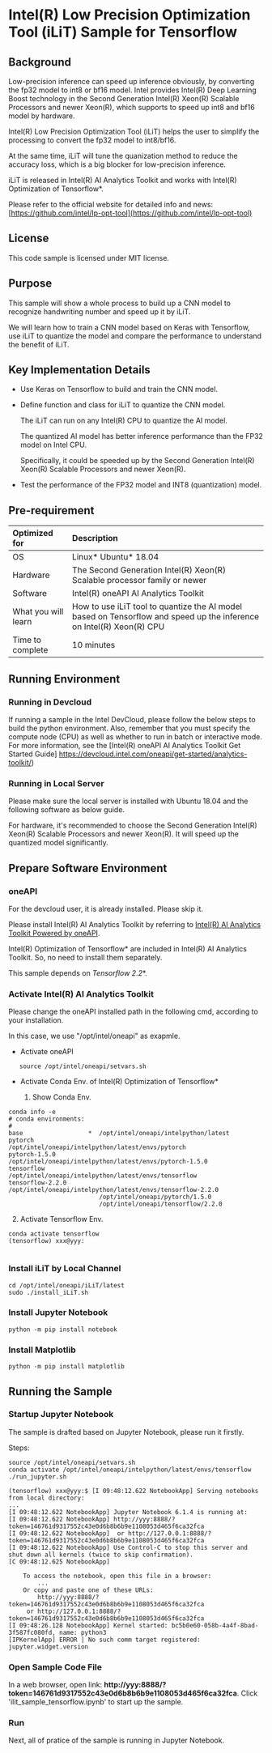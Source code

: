# Intel(R) Low Precision Optimization Tool (iLiT) Sample for Tensorflow

## Background
Low-precision inference can speed up inference obviously, by converting the fp32 model to int8 or bf16 model. Intel provides Intel(R) Deep Learning Boost technology in the Second Generation Intel(R) Xeon(R) Scalable Processors and newer Xeon(R), which supports to speed up int8 and bf16 model by hardware.

Intel(R) Low Precision Optimization Tool (iLiT) helps the user to simplify the processing to convert the fp32 model to int8/bf16.

At the same time, iLiT will tune the quanization method to reduce the accuracy loss, which is a big blocker for low-precision inference.

iLiT is released in Intel(R) AI Analytics Toolkit and works with Intel(R) Optimization of Tensorflow*.

Please refer to the official website for detailed info and news: [https://github.com/intel/lp-opt-tool](https://github.com/intel/lp-opt-tool)

## License

This code sample is licensed under MIT license.

## Purpose
This sample will show a whole process to build up a CNN model to recognize handwriting number and speed up it by iLiT.

We will learn how to train a CNN model based on Keras with Tensorflow, use iLiT to quantize the model and compare the performance to understand the benefit of iLiT.

## Key Implementation Details

- Use Keras on Tensorflow to build and train the CNN model.


- Define function and class for iLiT to quantize the CNN model.

  The iLiT can run on any Intel(R) CPU to quantize the AI model.
  
  The quantized AI model has better inference performance than the FP32 model on Intel CPU.
  
  Specifically, it could be speeded up by the Second Generation Intel(R) Xeon(R) Scalable Processors and newer Xeon(R).
  
  
- Test the performance of the FP32 model and INT8 (quantization) model.


## Pre-requirement

| Optimized for                       | Description
|:---                               |:---
| OS                                | Linux* Ubuntu* 18.04 
| Hardware                          | The Second Generation Intel(R) Xeon(R) Scalable processor family or newer
| Software                          | Intel(R) oneAPI AI Analytics Toolkit
| What you will learn               | How to use iLiT tool to quantize the AI model based on Tensorflow and speed up the inference on Intel(R) Xeon(R) CPU
| Time to complete                  | 10 minutes

## Running Environment

### Running in Devcloud

If running a sample in the Intel DevCloud, please follow the below steps to build the python environment. Also, remember that you must specify the compute node (CPU) as well as whether to run in batch or interactive mode. For more information, see the [Intel(R) oneAPI AI Analytics Toolkit Get Started Guide] https://devcloud.intel.com/oneapi/get-started/analytics-toolkit/)

### Running in Local Server

Please make sure the local server is installed with Ubuntu 18.04 and the following software as below guide.

For hardware, it's recommended to choose the Second Generation Intel(R) Xeon(R) Scalable Processors and newer Xeon(R). It will speed up the quantized model significantly. 

## Prepare Software Environment


### oneAPI

For the devcloud user, it is already installed. Please skip it.

Please install Intel(R) AI Analytics Toolkit by referring to [Intel(R) AI Analytics Toolkit Powered by oneAPI](
https://software.intel.com/content/www/us/en/develop/articles/installation-guide-for-intel-oneapi-toolkits.html). 


Intel(R) Optimization of Tensorflow* are included in Intel(R) AI Analytics Toolkit. So, no need to install them separately.

This sample depends on **Tensorflow* 2.2**.

### Activate Intel(R) AI Analytics Toolkit

Please change the oneAPI installed path in the following cmd, according to your installation.

In this case, we use "/opt/intel/oneapi" as exapmle.

- Activate oneAPI

```
   source /opt/intel/oneapi/setvars.sh
```

- Activate Conda Env. of Intel(R) Optimization of Tensorflow*

  1. Show Conda Env.
  
```
conda info -e
# conda environments:
#                        
base                  *  /opt/intel/oneapi/intelpython/latest
pytorch                  /opt/intel/oneapi/intelpython/latest/envs/pytorch
pytorch-1.5.0            /opt/intel/oneapi/intelpython/latest/envs/pytorch-1.5.0
tensorflow               /opt/intel/oneapi/intelpython/latest/envs/tensorflow
tensorflow-2.2.0         /opt/intel/oneapi/intelpython/latest/envs/tensorflow-2.2.0
                         /opt/intel/oneapi/pytorch/1.5.0
                         /opt/intel/oneapi/tensorflow/2.2.0
```

  2. Activate Tensorflow Env.
  
```
conda activate tensorflow
(tensorflow) xxx@yyy:
            
```

### Install iLiT by Local Channel

```
cd /opt/intel/oneapi/iLiT/latest
sudo ./install_iLiT.sh
```

### Install Jupyter Notebook

```
python -m pip install notebook
```

### Install Matplotlib

```
python -m pip install matplotlib
```

## Running the Sample

### Startup Jupyter Notebook

The sample is drafted based on Jupyter Notebook, please run it firstly.

Steps:

```
source /opt/intel/oneapi/setvars.sh
conda activate /opt/intel/oneapi/intelpython/latest/envs/tensorflow
./run_jupyter.sh 

(tensorflow) xxx@yyy:$ [I 09:48:12.622 NotebookApp] Serving notebooks from local directory: 
...
[I 09:48:12.622 NotebookApp] Jupyter Notebook 6.1.4 is running at:
[I 09:48:12.622 NotebookApp] http://yyy:8888/?token=146761d9317552c43e0d6b8b6b9e1108053d465f6ca32fca
[I 09:48:12.622 NotebookApp]  or http://127.0.0.1:8888/?token=146761d9317552c43e0d6b8b6b9e1108053d465f6ca32fca
[I 09:48:12.622 NotebookApp] Use Control-C to stop this server and shut down all kernels (twice to skip confirmation).
[C 09:48:12.625 NotebookApp] 
    
    To access the notebook, open this file in a browser:
        ...
    Or copy and paste one of these URLs:
        http://yyy:8888/?token=146761d9317552c43e0d6b8b6b9e1108053d465f6ca32fca
     or http://127.0.0.1:8888/?token=146761d9317552c43e0d6b8b6b9e1108053d465f6ca32fca
[I 09:48:26.128 NotebookApp] Kernel started: bc5b0e60-058b-4a4f-8bad-3f587fc080fd, name: python3
[IPKernelApp] ERROR | No such comm target registered: jupyter.widget.version

```

### Open Sample Code File

In a web browser, open link: **http://yyy:8888/?token=146761d9317552c43e0d6b8b6b9e1108053d465f6ca32fca**. Click 'ilit_sample_tensorflow.ipynb' to start up the sample.

### Run

Next, all of pratice of the sample is running in Jupyter Notebook.
